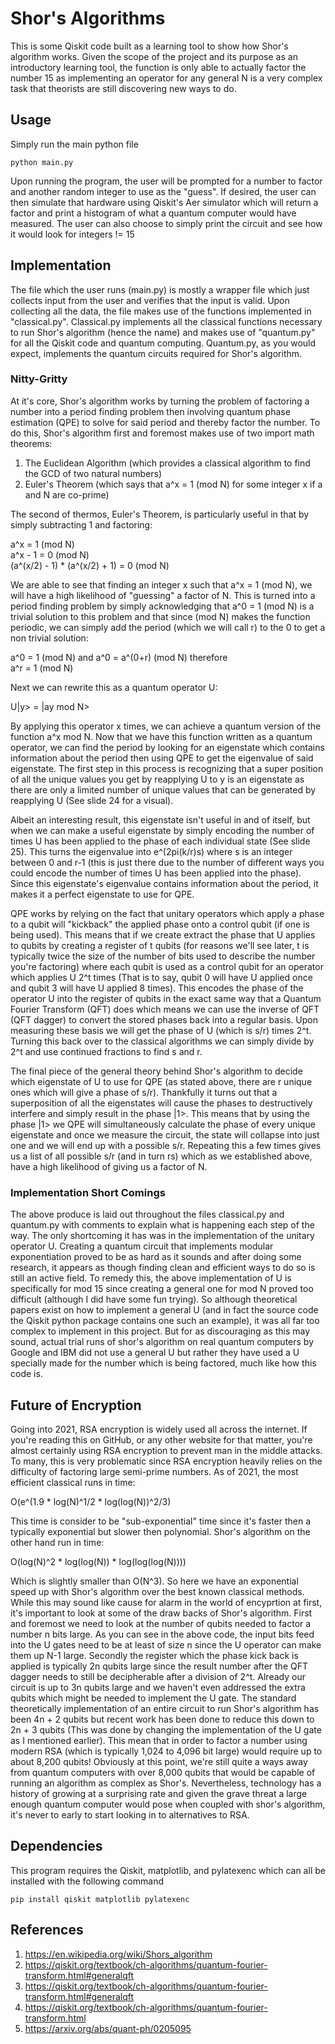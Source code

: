 # Shor's Algorithms
This is some Qiskit code built as a learning tool to show how Shor's algorithm works. Given the scope
of the project and its purpose as an introductory learning tool, the function is only able to actually factor
the number 15 as implementing an operator for any general N is a very complex task that theorists are still
discovering new ways to do.


## Usage
Simply run the main python file

```
python main.py
````

Upon running the program, the user will be prompted for a number to factor and another random integer
to use as the "guess". If desired, the user can then simulate that hardware using Qiskit's Aer simulator
which will return a factor and print a histogram of what a quantum computer would have measured. The user
can also choose to simply print the circuit and see how it would look for integers != 15

## Implementation

The file which the user runs (main.py) is mostly a wrapper file which just collects input from the user
and verifies that the input is valid. Upon collecting all the data, the file makes use of the functions
implemented in "classical.py". Classical.py implements all the classical functions necessary to run Shor's algorithm
(hence the name) and makes use of "quantum.py" for all the Qiskit code and quantum computing. Quantum.py, as you
would expect, implements the quantum circuits required for Shor's algorithm.

### Nitty-Gritty

At it's core, Shor's algorithm works by turning the problem of factoring a number into a period finding problem then
involving quantum phase estimation (QPE) to solve for said period and thereby factor the number. To do this, Shor's algorithm
first and foremost makes use of two import math theorems:  

1. The Euclidean Algorithm (which provides a classical algorithm to find the GCD of two natural numbers)
2. Euler's Theorem (which says that a^x = 1 (mod N) for some integer x if a and N are co-prime)

The second of thermos, Euler's Theorem, is particularly useful in that by simply subtracting 1 and factoring:  

a^x = 1 (mod N)  
a^x - 1 = 0 (mod N)  
(a^(x/2) - 1) * (a^(x/2) + 1) = 0 (mod N)  

We are able to see that finding an integer x such that a^x = 1 (mod N), we will have a high likelihood of "guessing" a
factor of N. This is turned into a period finding problem by simply acknowledging that a^0 = 1 (mod N) is a trivial solution
to this problem and that since (mod N) makes the function periodic, we can simply add the period (which we will call r) to
the 0 to get a non trivial solution:  

a^0 = 1 (mod N) and a^0 = a^(0+r) (mod N) therefore  
a^r = 1 (mod N)  

Next we can rewrite this as a quantum operator U:  

U|y> = |ay mod N>  

By applying this operator x times, we can achieve a quantum version of the function a^x mod N. Now that we have this function
written as a quantum operator, we can find the period by looking for an eigenstate which contains information about the period
then using QPE to get the eigenvalue of said eigenstate. The first step in this process is recognizing that a super position of all
the unique values you get by reapplying U to y is an eigenstate as there are only a limited number of unique values that can be
generated by reapplying U (See slide 24 for a visual).  

Albeit an interesting result, this eigenstate isn't useful in and of itself, but when we can make a useful eigenstate by simply encoding
the number of times U has been applied to the phase of each individual state (See slide 25). This turns the eigenvalue into
e^(2pi(k/r)s) where s is an integer between 0 and r-1 (this is just there due to the number of different ways you could encode the number of
times U has been applied into the phase). Since this eigenstate's eigenvalue contains information about the period, it makes it a perfect eigenstate to use for QPE.  

QPE works by relying on the fact that unitary operators which apply a phase to a qubit will "kickback" the applied phase onto a control qubit (if one is being used). This means
that if we create extract the phase that U applies to qubits by creating a register of t qubits (for reasons we'll see later, t is typically twice the size of the number of bits used
to describe the number you're factoring) where each qubit is used as a control qubit for an operator which applies U 2^t times (That is to say, qubit 0 will have U applied once and 
qubit 3 will have U applied 8 times). This encodes the phase of the operator U into the register of qubits in the exact same way that a Quantum Fourier Transform (QFT) does which
means we can use the inverse of QFT (QFT dagger) to convert the stored phases back into a regular basis. Upon measuring these basis we will get the phase of U (which is s/r) times 2^t.
Turning this back over to the classical algorithms we can simply divide by 2^t and use continued fractions to find s and r.  

The final piece of the general theory behind Shor's algorithm to decide which eigenstate of U to use for QPE (as stated above, there are r unique ones which will give a phase of s/r).
Thankfully it turns out that a superposition of all the eigenstates will cause the phases to destructively interfere and simply result in the phase |1>. This means that by using the phase |1>
we QPE will simultaneously calculate the phase of every unique eigenstate and once we measure the circuit, the state will collapse into just one and we will end up with a possible s/r. Repeating
this a few times gives us a list of all possible s/r (and in turn rs) which as we established above, have a high likelihood of giving us a factor of N.


### Implementation Short Comings

The above produce is laid out throughout the files classical.py and quantum.py with comments to explain what is happening each step of the way. The only shortcoming it has was in the implementation
of the unitary operator U. Creating a quantum circuit that implements modular exponentiation proved to be as hard as it sounds and after doing some research, it appears as though finding clean and efficient ways
to do so is still an active field. To remedy this, the above implementation of U is specifically for mod 15 since creating a general one for mod N proved too difficult (although I did have some fun trying). 
So although theoretical papers exist on how to implement a general U (and in fact the source code the Qiskit python package contains one such an example), it was all far too complex to implement in this project. 
But for as discouraging as this may sound, actual trial runs of shor's algorithm on real quantum computers by Google and IBM did not use a general U but rather they have used a U specially made for the number which 
is being factored, much like how this code is.  

## Future of Encryption

Going into 2021, RSA encryption is widely used all across the internet. If you're reading this on GitHub, or any other website for that matter,
you're almost certainly using RSA encryption to prevent man in the middle attacks. To many, this is very problematic since RSA encryption heavily
relies on the difficulty of factoring large semi-prime numbers. As of 2021, the most efficient classical runs in time:  

O(e^(1.9 * log(N)^1/2 * log(log(N))^2/3)  

This time is consider to be "sub-exponential" time since it's faster then a typically exponential but slower then polynomial. Shor's algorithm on the other hand run in time:  

O(log(N)^2 * log(log(N)) * log(log(log(N))))

Which is slightly smaller than O(N^3). So here we have an exponential speed up with Shor's algorithm over the best known classical methods. While this may sound like cause for alarm
in the world of encyprtion at first, it's important to look at some of the draw backs of Shor's algorithm. First and foremost we need to look at the number of qubits needed to factor
a number n bits large. As you can see in the above code, the input bits feed into the U gates need to be at least of size n since the U operator can make them up N-1 large. Secondly
the register which the phase kick back is applied is typically 2n qubits large since the result number after the QFT dagger needs to still be decipherable after a division of 2^t. Already
our circuit is up to 3n qubits large and we haven't even addressed the extra qubits which might be needed to implement the U gate. The standard theoretically implementation of an entire
circuit to run Shor's algorithm has been 4n + 2 qubits but recent work has been done to reduce this down to 2n + 3 qubits (This was done by changing the implementation of the U gate as I mentioned earlier).
This mean that in order to factor a number using modern RSA (which is typically 1,024 to 4,096 bit large) would require up to about 8,200 qubits! Obviously at this point, we're still quite
a ways away from quantum computers with over 8,000 qubits that would be capable of running an algorithm as complex as Shor's. Nevertheless, technology has a history of growing at a surprising rate
and given the grave threat a large enough quantum computer would pose when coupled with shor's algorithm, it's never to early to start looking in to alternatives to RSA.

## Dependencies
This program requires the Qiskit, matplotlib, and pylatexenc which can all be installed with the following command

```
pip install qiskit matplotlib pylatexenc
```

## References
1. https://en.wikipedia.org/wiki/Shors_algorithm
2. https://qiskit.org/textbook/ch-algorithms/quantum-fourier-transform.html#generalqft
3. https://qiskit.org/textbook/ch-algorithms/quantum-fourier-transform.html#generalqft
4. https://qiskit.org/textbook/ch-algorithms/quantum-fourier-transform.html
5. https://arxiv.org/abs/quant-ph/0205095
